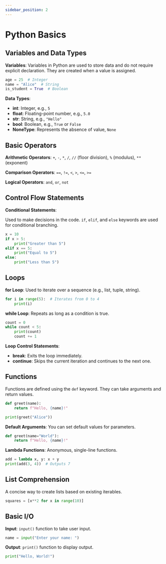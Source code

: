 ```yaml
---
sidebar_position: 2
---
```


# Python Basics

## Variables and Data Types

**Variables**: Variables in Python are used to store data and do not require explicit declaration. They are created when a value is assigned.

```python
age = 25  # Integer
name = "Alice"  # String
is_student = True  # Boolean
```

**Data Types**:

- **int**: Integer, e.g., `5`
- **float**: Floating-point number, e.g., `5.0`
- **str**: String, e.g., `"Hello"`
- **bool**: Boolean, e.g., `True` or `False`
- **NoneType**: Represents the absence of value, `None`

## Basic Operators

**Arithmetic Operators**: `+`, `-`, `*`, `/`, `//` (floor division), `%` (modulus), `**` (exponent)

**Comparison Operators**: `==`, `!=`, `<`, `>`, `<=`, `>=`

**Logical Operators**: `and`, `or`, `not`

## Control Flow Statements

**Conditional Statements**:

Used to make decisions in the code. `if`, `elif`, and `else` keywords are used for conditional branching.

```python
x = 10
if x > 5:
    print("Greater than 5")
elif x == 5:
    print("Equal to 5")
else:
    print("Less than 5")
```

## Loops

**for Loop**: Used to iterate over a sequence (e.g., list, tuple, string).

```python
for i in range(5):  # Iterates from 0 to 4
    print(i)
```

**while Loop**: Repeats as long as a condition is true.

```python
count = 0
while count < 5:
    print(count)
    count += 1
```

**Loop Control Statements**:

- **break**: Exits the loop immediately.
- **continue**: Skips the current iteration and continues to the next one.

## Functions

Functions are defined using the `def` keyword. They can take arguments and return values.

```python
def greet(name):
    return f"Hello, {name}!"

print(greet("Alice"))
```

**Default Arguments**: You can set default values for parameters.

```python
def greet(name="World"):
    return f"Hello, {name}!"
```

**Lambda Functions**: Anonymous, single-line functions.

```python
add = lambda x, y: x + y
print(add(3, 4))  # Outputs 7
```

## List Comprehension

A concise way to create lists based on existing iterables.

```python
squares = [x**2 for x in range(10)]
```

## Basic I/O

**Input**: `input()` function to take user input.

```python
name = input("Enter your name: ")
```

**Output**: `print()` function to display output.

```python
print("Hello, World!")
```
